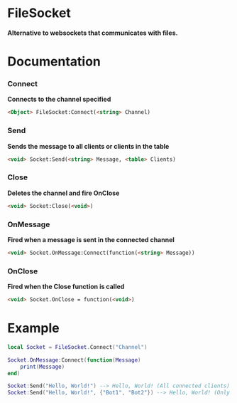 # FileSocket
**Alternative to websockets that communicates with files.**
# Documentation
### Connect
**Connects to the channel specified**
```html
<Object> FileSocket:Connect(<string> Channel)
```
### Send
**Sends the message to all clients or clients in the table**
```html
<void> Socket:Send(<string> Message, <table> Clients)
```
### Close
**Deletes the channel and fire OnClose**
```html
<void> Socket:Close(<void>)
```
### OnMessage
**Fired when a message is sent in the connected channel**
```html
<void> Socket.OnMessage:Connect(function(<string> Message))
```
### OnClose
**Fired when the Close function is called**
```html
<void> Socket.OnClose = function(<void>)
```
# Example
```lua
local Socket = FileSocket.Connect("Channel")

Socket.OnMessage:Connect(function(Message)
    print(Message)
end)

Socket:Send("Hello, World!") --> Hello, World! (All connected clients)
Socket:Send("Hello, World!", {"Bot1", "Bot2"}) --> Hello, World! (Only Bot1 and Bot2's clients)
```
